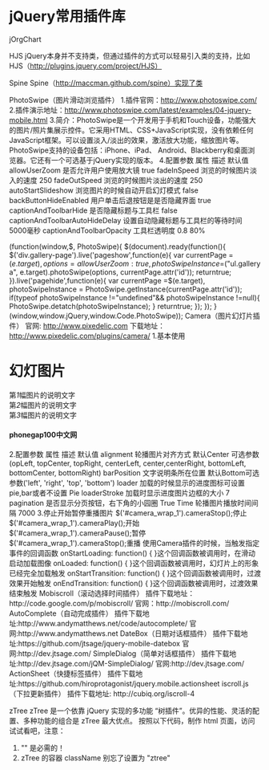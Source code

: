 # jQuery常用插件库

jOrgChart


HJS
jQuery本身并不支持类，但通过插件的方式可以轻易引入类的支持，比如HJS（http://plugins.jquery.com/project/HJS）

Spine
Spine（http://maccman.github.com/spine）实现了类


PhotoSwipe（图片滑动浏览插件）
1.插件官网：http://www.photoswipe.com/ 
2.插件演示地址：http://www.photoswipe.com/latest/examples/04-jquery-mobile.html 
3.简介：PhotoSwipe是一个开发用于手机和Touch设备，功能强大的图片/照片集展示控件。它采用HTML、CSS+JavaScript实现，没有依赖任何JavaScript框架。可以设置淡入/淡出的效果，激活放大功能，缩放图片等。PhotoSwipe支持的设备包括：iPhone、iPad、 Android、Blackberry和桌面浏览器。它还有一个可选基于jQuery实现的版本。
4.配置参数
属性	描述	默认值
allowUserZoom	是否允许用户使用放大镜	true
fadeInSpeed	浏览的时候图片淡入的速度	250
fadeOutSpeed	浏览的时候图片淡出的速度	250
autoStartSlideshow	浏览图片的时候自动开启幻灯模式	false
backButtonHideEnabled	用户单击后退按钮是是否隐藏界面	true
captionAndToolbarHide	是否隐藏标题与工具栏	false
captionAndToolbarAutoHideDelay	设置自动隐藏标题与工具栏的等待时间	5000毫秒
captionAndToolbarOpacity	工具栏透明度	0.8 80%

(function(window,$, PhotoSwipe){
$(document).ready(function(){
$('div.gallery-page').live('pageshow',function(e){
var currentPage =$(e.target),
options={allowUserZoom:true},
              photoSwipeInstance =$("ul.gallery a", e.target).photoSwipe(options, currentPage.attr('id'));
returntrue;
}).live('pagehide',function(e){
var currentPage =$(e.target),
          photoSwipeInstance = PhotoSwipe.getInstance(currentPage.attr('id'));
if(typeof photoSwipeInstance !="undefined"&& photoSwipeInstance !=null){
            PhotoSwipe.detatch(photoSwipeInstance);
}
returntrue;
});
});
}(window,window.jQuery,window.Code.PhotoSwipe));
Camera（图片幻灯片插件）
官网: http://www.pixedelic.com 
下载地址：http://www.pixedelic.com/plugins/camera/ 
1.基本使用
<div data-role="page">
<div data-role="header">
<h1>幻灯图片</h1>
</div>
<divclass="camera_wrap camera_azure_skin" id="camera_wrap_1">
<div data-thumb="Images/Img6.2/thumb/list_1.jpg" data-src="Images/Img6.2/list_1.jpg">
<divclass="camera_caption fadeFromBottom">第<em>1</em>幅图片的说明文字</div>
</div>
<div data-thumb="Images/Img6.2/thumb/list_2.jpg" data-src="Images/Img6.2/list_2.jpg">
<divclass="camera_caption fadeFromBottom">第<em>2</em>幅图片的说明文字</div>
</div>
<div data-thumb="Images/Img6.2/thumb/list_3.jpg" data-src="Images/Img6.2/list_3.jpg">
<divclass="camera_caption fadeFromBottom">第<em>3</em>幅图片的说明文字</div>
</div>
</div>
<div data-role="footer">
<h4>phonegap100中文网</h4>
</div>
</div>
<script type="text/javascript">
$(function(){
$('#camera_wrap_1').camera({ time:1000, thumbnails:false})
});
</script>
2.配置参数
属性	描述	默认值
alignment	轮播图片对齐方式	默认Center 可选参数
(opLeft, topCenter, topRight, centerLeft, center,centerRight, bottomLeft, bottomCenter, bottomRight)
barPosition	文字说明条所在位置	默认Bottom可选参数('left', 'right', 'top', 'bottom')
loader	加载的时候显示的进度图标可设置pie,bar或者不设置	Pie
loaderStroke	加载时显示进度图片边框的大小	7
pagination	是否显示分页按钮，右下角的小园圈	True
Time	轮播图片播放时间间隔	7000
3.停止开始暂停重播图片
$('#camera_wrap_1').cameraStop();停止
$('#camera_wrap_1').cameraPlay();开始
$('#camera_wrap_1').cameraPause();暂停
$('#camera_wrap_1').cameraStop();重播
使用Camera插件的时候，当触发指定事件的回调函数
onStartLoading: function() { }这个回调函数被调用时，在滑动启动加载图像
onLoaded: function() { }这个回调函数被调用时，幻灯片上的形象已经完全加载触发 onStartTransition: function() { }这个回调函数被调用时，过渡效果开始触发
onEndTransition: function() { }这个回调函数被调用时，过渡效果结束触发
Mobiscroll（滚动选择时间插件）
插件下载地址：http://code.google.com/p/mobiscroll/
官网：http://mobiscroll.com/
AutoComplete（自动完成插件）
插件下载地址:http://www.andymatthews.net/code/autocomplete/
官网:http://www.andymatthews.net 
DateBox（日期对话框插件）
插件下载地址:https://github.com/jtsage/jquery-mobile-datebox
官网:http://dev.jtsage.com/
SimpleDialog（简单对话框插件）
插件下载地址:http://dev.jtsage.com/jQM-SimpleDialog/ 
官网:http://dev.jtsage.com/ 
ActionSheet（快捷标签插件） 
插件下载地址:https://github.com/hiroprotagonist/jquery.mobile.actionsheet 
iscroll.js（下拉更新插件）
插件下载地址: http://cubiq.org/iscroll-4


zTree
zTree 是一个依靠 jQuery 实现的多功能 “树插件”。优异的性能、灵活的配置、多种功能的组合是 zTree 最大优点。
按照以下代码，制作 html 页面，访问试试看吧，注意：
1) "<!DOCTYPE html>" 是必需的！
2) zTree 的容器 className 别忘了设置为 "ztree"
<!DOCTYPE html>
<HTML>
<HEAD>
    <TITLE> ZTREE DEMO </TITLE>
    <meta http-equiv="content-type" content="text/html; charset=UTF-8">
    <link rel="stylesheet" href="zTreeStyle.css" type="text/css">
    <script type="text/javascript" src="../../../Public/js/jquery-1.4.2.js"></script>
    <script type="text/javascript" src="jquery.ztree.core.js"></script>
    <SCRIPT LANGUAGE="JavaScript">
        var zTreeObj;
        // zTree 的参数配置，深入使用请参考 API 文档（setting 配置详解）
        var setting = {};
        // zTree 的数据属性，深入使用请参考 API 文档（zTreeNode 节点数据详解）
        var zNodes = [
        {
            name: "test1", open: true, children: [
              { name: "test1_1" }, { name: "test1_2" }]
        },
        {
            name: "test2", open: true, children: [
              { name: "test2_1" }, { name: "test2_2" }]
        }
        ];
        $(document).ready(function () {
            zTreeObj = $.fn.zTree.init($("#treeDemo"), setting, zNodes);
        });
    </SCRIPT>
</HEAD>
<BODY>
    <div>
        <ul id="treeDemo" class="ztree"></ul>
    </div>
</BODY>
</HTML>
